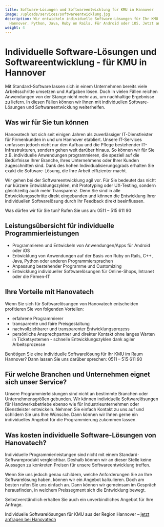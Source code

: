 ```yaml
---
title: Software-Lösungen und Softwareentwicklung für KMU in Hannover
image: /uploads/services/softwareentwicklung.jpg
description: Wir entwickeln individuelle Software-Lösungen für Ihr KMU in
  Hannover. Python, Java, Ruby on Rails. Für Android oder iOS. Jetzt anfragen.
weight: 4
---
```

# Individuelle Software-Lösungen und Softwareentwicklung - für KMU in Hannover

Mit Standard-Software lassen sich in einem Unternehmen bereits viele Arbeitsschritte umsetzen und Aufgaben lösen. Doch in vielen Fällen reichen Anwendungen von der Stange nicht mehr aus, um nachhaltige Ergebnisse zu liefern. In diesen Fällen können wir Ihnen mit individuellen Software-Lösungen und Softwareentwicklung weiterhelfen.

## Was wir für Sie tun können

Hanovatech hat sich seit einigen Jahren als zuverlässiger IT-Dienstleister für Firmenkunden in und um Hannover etabliert. Unsere IT-Services umfassen jedoch nicht nur den Aufbau und die Pflege bestehender IT-Infrastrukturen, sondern gehen weit darüber hinaus. So können wir für Sie z.B. individuelle Anwendungen programmieren, die speziell auf die Bedürfnisse Ihrer Branche, Ihres Unternehmens oder Ihrer Kunden zugeschnitten sind. Dank des hohen Individualisierungsgrads erhalten Sie exakt die Software-Lösung, die Ihre Arbeit effizienter macht.

Wir gehen bei der Softwareentwicklung agil vor. Für Sie bedeutet das nicht nur kürzere Entwicklungszyklen, mit Prototyping oder UX-Testing, sondern gleichzeitig auch mehr Transparenz. Denn Sie sind in alle Entwicklungsschritte direkt eingebunden und können die Entwicklung Ihrer individuellen Softwarelösung durch Ihr Feedback direkt beeinflussen.

Was dürfen wir für Sie tun? Rufen Sie uns an: 0511 – 515 611 90

## Leistungsübersicht für individuelle Programmierleistungen

* Programmieren und Entwickeln von Anwendungen/Apps für Android oder iOS
* Entwicklung von Anwendungen auf der Basis von Ruby on Rails, C++, Java, Python oder anderen Programmiersprachen
* Anpassung bestehender Programme und Customizing
* Entwicklung individueller Softwarelösungen für Online-Shops, Intranet oder die Firmen-IT

## Ihre Vorteile mit Hanovatech

Wenn Sie sich für Softwarelösungen von Hanovatech entscheiden profitieren Sie von folgenden Vorteilen:

* erfahrene Programmierer
* transparente und faire Preisgestaltung
* nachvollziehbarer und transparenter Entwicklungsprozess
* persönliche Ansprechpartner und direkter Kontakt ohne langes Warten in Ticketsystemen
  -﻿ schnelle Entwicklungszyklen dank agiler Arbeitsprozesse

Benötigen Sie eine individuelle Softwarelösung für Ihr KMU im Raum Hannover? Dann lassen Sie uns darüber sprechen: 0511 – 515 611 90

## Für welche Branchen und Unternehmen eignet sich unser Service?

Unsere Programmierleistungen sind nicht an bestimmte Branchen oder Unternehmensgrößen gebunden. Wir können individuelle Softwarelösungen für Handwerksbetriebe ebenso wie für Industrieunternehmen oder Dienstleister entwickeln. Nehmen Sie einfach Kontakt zu uns auf und schildern Sie uns Ihre Wünsche. Dann können wir Ihnen gerne ein individuelles Angebot für die Programmierung zukommen lassen.

## Was kosten individuelle Software-Lösungen von Hanovatech?

Individuelle Programmierleistungen sind nicht mit einem Standard-Softwareprodukt vergleichbar. Deshalb können wir an dieser Stelle keine Aussagen zu konkreten Preisen für unsere Softwareentwicklung treffen.

Wenn Sie uns jedoch genau schildern, welche Anforderungen Sie an Ihre Softwarelösung haben, können wir ein Angebot kalkulieren. Doch am besten rufen Sie uns einfach an. Dann können wir gemeinsam im Gespräch herausfinden, in welchem Preissegment sich die Entwicklung bewegt.

Selbstverständlich erhalten Sie auch ein unverbindliches Angebot für Ihre Anfrage.

Individuelle Softwarelösungen für KMU aus der Region Hannover – [jetzt anfragen bei Hanovatech](/contact)